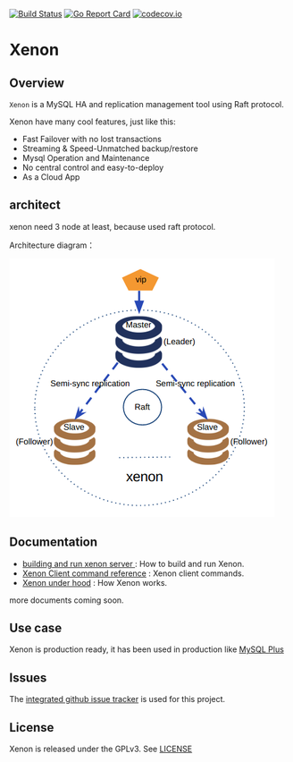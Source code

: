 [![Build Status](https://travis-ci.org/radondb/xenon.png)](https://travis-ci.org/radondb/xenon)
[![Go Report Card](https://goreportcard.com/badge/github.com/radondb/xenon)](https://goreportcard.com/report/github.com/radondb/xenon)
[![codecov.io](https://codecov.io/gh/radondb/xenon/graphs/badge.svg)](https://codecov.io/gh/radondb/xenon/branch/master)

# Xenon

## Overview

`Xenon` is a MySQL HA and replication management tool using Raft protocol.

Xenon have many cool features, just like this:

* Fast Failover with no lost transactions
* Streaming & Speed-Unmatched backup/restore
* Mysql Operation and Maintenance
* No central control and easy-to-deploy
* As a Cloud App

## architect

xenon need 3 node at least, because used raft protocol.

Architecture diagram：

![](docs/images/xenon.png)

## Documentation

- [building and run xenon server ](docs/how_to_build_and_run_xenon.md) : How to build and run Xenon.
- [Xenon Client command reference](docs/xenoncli_commands.md) : Xenon client commands.
- [Xenon under hood](docs/how_xenon_works.md) : How Xenon works.

more documents coming soon.

## Use case

Xenon is production ready, it has been used in production like [MySQL Plus](https://www.qingcloud.com/products/mysql-plus/)

## Issues

The [integrated github issue tracker](https://github.com/radondb/xenon/issues)
is used for this project.

## License

Xenon is released under the GPLv3. See [LICENSE](LICENSE)
